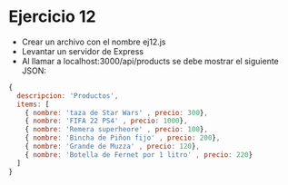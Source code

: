 # Ejercicio 12

* Crear un archivo con el nombre ej12.js
* Levantar un servidor de Express
* Al llamar a localhost:3000/api/products se debe mostrar el siguiente JSON:

```js
{
  descripcion: 'Productos',
  items: [
    { nombre: 'taza de Star Wars' , precio: 300},
    { nombre: 'FIFA 22 PS4' , precio: 1000},
    { nombre: 'Remera superheore' , precio: 100},
    { nombre: 'Bincha de Piñon fijo' , precio: 200},
    { nombre: 'Grande de Muzza' , precio: 120},
    { nombre: 'Botella de Fernet por 1 litro' , precio: 220}
  ]
}
```
